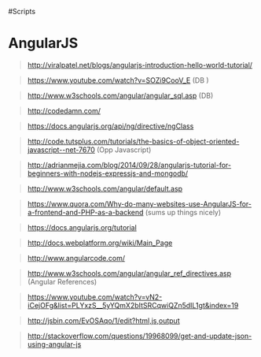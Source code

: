 #Scripts

><script data-require="angularjs@1.5.5" data-semver="1.5.5" src="https://code.angularjs.org/1.5.5/angular.js"></script>


# AngularJS

>http://viralpatel.net/blogs/angularjs-introduction-hello-world-tutorial/

>https://www.youtube.com/watch?v=SOZi9CooV_E (DB )

>http://www.w3schools.com/angular/angular_sql.asp (DB)

>http://codedamn.com/

>https://docs.angularjs.org/api/ng/directive/ngClass

>http://code.tutsplus.com/tutorials/the-basics-of-object-oriented-javascript--net-7670 (Opp Javascript)

>http://adrianmejia.com/blog/2014/09/28/angularjs-tutorial-for-beginners-with-nodejs-expressjs-and-mongodb/

>http://www.w3schools.com/angular/default.asp

>https://www.quora.com/Why-do-many-websites-use-AngularJS-for-a-frontend-and-PHP-as-a-backend (sums up things nicely)

>https://docs.angularjs.org/tutorial

>http://docs.webplatform.org/wiki/Main_Page

>http://www.angularcode.com/

>http://www.w3schools.com/angular/angular_ref_directives.asp (Angular References)

>https://www.youtube.com/watch?v=vN2-iCejOFg&list=PLYxzS__5yYQmX2bItSRCqwiQZn5dIL1gt&index=19

>http://jsbin.com/EvOSAqo/1/edit?html,js,output

>http://stackoverflow.com/questions/19968099/get-and-update-json-using-angular-js
